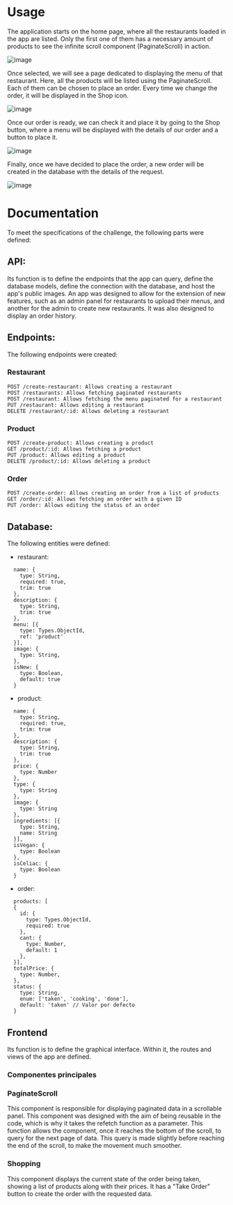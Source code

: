 # Usage
The application starts on the home page, where all the restaurants loaded in the app are listed. Only the first one of them has a necessary amount of products to see the infinite scroll component (PaginateScroll) in action.

![image](https://github.com/ferchu192/fullstack-restaurant/assets/20408878/f6112700-f1d6-4cca-b949-45bdb76f91fa)

Once selected, we will see a page dedicated to displaying the menu of that restaurant. Here, all the products will be listed using the PaginateScroll. Each of them can be chosen to place an order. Every time we change the order, it will be displayed in the Shop icon.

![image](https://github.com/ferchu192/fullstack-restaurant/assets/20408878/893154cd-3c52-4469-835f-0a3be0647f8c)

Once our order is ready, we can check it and place it by going to the Shop button, where a menu will be displayed with the details of our order and a button to place it.

![image](https://github.com/ferchu192/fullstack-restaurant/assets/20408878/4da0e217-b52c-4fb3-a77d-67fdd776ef65)

Finally, once we have decided to place the order, a new order will be created in the database with the details of the request.

![image](https://github.com/ferchu192/fullstack-restaurant/assets/20408878/1459fca0-0878-45fa-9d45-2786beac32c6)

# Documentation

To meet the specifications of the challenge, the following parts were defined:

## API:
Its function is to define the endpoints that the app can query, define the database models, define the connection with the database, and host the app's public images.
An app was designed to allow for the extension of new features, such as an admin panel for restaurants to upload their menus, and another for the admin to create new restaurants. It was also designed to display an order history.

## Endpoints:
The following endpoints were created:

### Restaurant
    POST /create-restaurant: Allows creating a restaurant
    POST /restaurants: Allows fetching paginated restaurants
    POST /restaurant: Allows fetching the menu paginated for a restaurant
    PUT /restaurant: Allows editing a restaurant
    DELETE /restaurant/:id: Allows deleting a restaurant

### Product
    POST /create-product: Allows creating a product
    GET /product/:id: Allows fetching a product
    PUT /product: Allows editing a product
    DELETE /product/:id: Allows deleting a product

### Order
    POST /create-order: Allows creating an order from a list of products
    GET /order/:id: Allows fetching an order with a given ID
    PUT /order: Allows editing the status of an order

## Database:
The following entities were defined:
  * restaurant:
  ```
    name: {
      type: String,
      required: true,
      trim: true
    },
    description: {
      type: String,
      trim: true
    },
    menu: [{
      type: Types.ObjectId,
      ref: 'product'
    }],
    image: {
      type: String,
    },
    isNew: {
      type: Boolean,
      default: true
    }
  ```
  * product:
  ```
    name: {
      type: String,
      required: true,
      trim: true
    },
    description: {
      type: String,
      trim: true
    },
    price: {
      type: Number
    },
    type: {
      type: String
    },
    image: {
      type: String
    },
    ingredients: [{
      type: String,
      name: String
    }],
    isVegan: {
      type: Boolean
    },
    isCeliac: {
      type: Boolean
    }
  ```
  * order:
  ```
    products: [
    {
      id: {
        type: Types.ObjectId,
        required: true
      },
      cant: {
        type: Number,
        default: 1
      },
    }],
    totalPrice: {
      type: Number,
    },
    status: {
      type: String,
      enum: ['taken', 'cooking', 'done'],
      default: 'taken' // Valor por defecto
    }
  ```


## Frontend
Its function is to define the graphical interface. Within it, the routes and views of the app are defined.

### Componentes principales

### PagínateScroll
This component is responsible for displaying paginated data in a scrollable panel. This component was designed with the aim of being reusable in the code, which is why it takes the refetch function as a parameter. This function allows the component, once it reaches the bottom of the scroll, to query for the next page of data. This query is made slightly before reaching the end of the scroll, to make the movement much smoother.

### Shopping
This component displays the current state of the order being taken, showing a list of products along with their prices. It has a "Take Order" button to create the order with the requested data.
